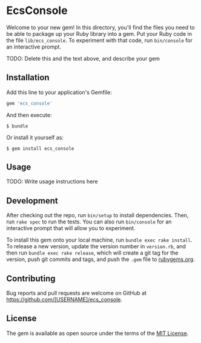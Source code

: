 # EcsConsole

Welcome to your new gem! In this directory, you'll find the files you need to be able to package up your Ruby library into a gem. Put your Ruby code in the file `lib/ecs_console`. To experiment with that code, run `bin/console` for an interactive prompt.

TODO: Delete this and the text above, and describe your gem

## Installation

Add this line to your application's Gemfile:

```ruby
gem 'ecs_console'
```

And then execute:

    $ bundle

Or install it yourself as:

    $ gem install ecs_console

## Usage

TODO: Write usage instructions here

## Development

After checking out the repo, run `bin/setup` to install dependencies. Then, run `rake spec` to run the tests. You can also run `bin/console` for an interactive prompt that will allow you to experiment.

To install this gem onto your local machine, run `bundle exec rake install`. To release a new version, update the version number in `version.rb`, and then run `bundle exec rake release`, which will create a git tag for the version, push git commits and tags, and push the `.gem` file to [rubygems.org](https://rubygems.org).

## Contributing

Bug reports and pull requests are welcome on GitHub at https://github.com/[USERNAME]/ecs_console.


## License

The gem is available as open source under the terms of the [MIT License](http://opensource.org/licenses/MIT).

